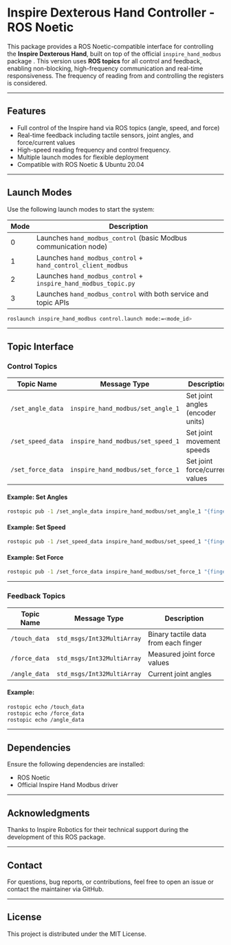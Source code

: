 # Inspire Dexterous Hand Controller - ROS Noetic

This package provides a ROS Noetic-compatible interface for controlling the **Inspire Dexterous Hand**, built on top of the official `inspire_hand_modbus` package . This version uses **ROS topics** for all control and feedback, enabling non-blocking, high-frequency communication and real-time responsiveness. The frequency of reading from and controlling the registers is considered.

---

## Features

- Full control of the Inspire hand via ROS topics (angle, speed, and force)
- Real-time feedback including tactile sensors, joint angles, and force/current values
- High-speed reading frequency and control frequency.
- Multiple launch modes for flexible deployment
- Compatible with ROS Noetic & Ubuntu 20.04

---

## Launch Modes

Use the following launch modes to start the system:

| Mode | Description                                                        |
|------|--------------------------------------------------------------------|
| 0    | Launches `hand_modbus_control` (basic Modbus communication node)  |
| 1    | Launches `hand_modbus_control` + `hand_control_client_modbus`     |
| 2    | Launches `hand_modbus_control` + `inspire_hand_modbus_topic.py`   |
| 3    | Launches `hand_modbus_control` with both service and topic APIs   |

```bash
roslaunch inspire_hand_modbus control.launch mode:=<mode_id>
```

---

## Topic Interface

### Control Topics

| Topic Name        | Message Type                      | Description                           |
|------------------|-----------------------------------|---------------------------------------|
| `/set_angle_data`| `inspire_hand_modbus/set_angle_1` | Set joint angles (encoder units)      |
| `/set_speed_data`| `inspire_hand_modbus/set_speed_1` | Set joint movement speeds             |
| `/set_force_data`| `inspire_hand_modbus/set_force_1` | Set joint force/current values        |

#### Example: Set Angles

```bash
rostopic pub -1 /set_angle_data inspire_hand_modbus/set_angle_1 "{finger_ids: [1, 2, 3, 4, 5, 6], angles: [1000, 1000, 1000, 1000, 1000, 1000]}"
```

#### Example: Set Speed

```bash
rostopic pub -1 /set_speed_data inspire_hand_modbus/set_speed_1 "{finger_ids: [1, 2, 3, 4, 5, 6], speeds: [1000, 1000, 1000, 1000, 1000, 1000]}"
```

#### Example: Set Force

```bash
rostopic pub -1 /set_force_data inspire_hand_modbus/set_force_1 "{finger_ids: [1, 2, 3, 4, 5, 6], forces: [1000, 1000, 1000, 1000, 1000, 1000]}"
```

---

### Feedback Topics

| Topic Name     | Message Type              | Description                           |
|----------------|---------------------------|---------------------------------------|
| `/touch_data`  | `std_msgs/Int32MultiArray`| Binary tactile data from each finger  |
| `/force_data`  | `std_msgs/Int32MultiArray`| Measured joint force values           |
| `/angle_data`  | `std_msgs/Int32MultiArray`| Current joint angles			|

#### Example: 

```bash
rostopic echo /touch_data
rostopic echo /force_data
rostopic echo /angle_data
```

---


## Dependencies

Ensure the following dependencies are installed:

- ROS Noetic
- Official Inspire Hand Modbus driver

---

## Acknowledgments

Thanks to Inspire Robotics for their technical support during the development of this ROS package.

---

## Contact

For questions, bug reports, or contributions, feel free to open an issue or contact the maintainer via GitHub.

---

## License

This project is distributed under the MIT License.


